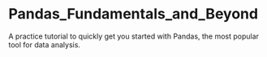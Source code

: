 # Pandas_Fundamentals_and_Beyond
A practice tutorial to quickly get you started with Pandas, the most popular tool for data analysis.
